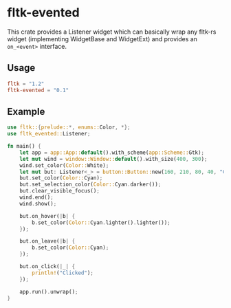 # fltk-evented

This crate provides a Listener widget which can basically wrap any fltk-rs widget (implementing WidgetBase and WidgetExt) and provides an `on_<event>` interface.

## Usage
```toml
fltk = "1.2"
fltk-evented = "0.1"
```

## Example
```rust
use fltk::{prelude::*, enums::Color, *};
use fltk_evented::Listener;

fn main() {
    let app = app::App::default().with_scheme(app::Scheme::Gtk);
    let mut wind = window::Window::default().with_size(400, 300);
    wind.set_color(Color::White);
    let mut but: Listener<_> = button::Button::new(160, 210, 80, 40, "Click me!").into();
    but.set_color(Color::Cyan);
    but.set_selection_color(Color::Cyan.darker());
    but.clear_visible_focus();
    wind.end();
    wind.show();

    but.on_hover(|b| {
        b.set_color(Color::Cyan.lighter().lighter());
    });

    but.on_leave(|b| {
        b.set_color(Color::Cyan);
    });

    but.on_click(|_| {
        println!("Clicked");
    });

    app.run().unwrap();
}
```
